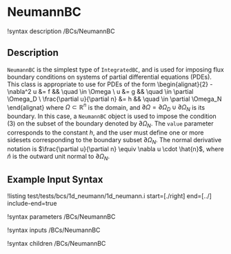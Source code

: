 
# NeumannBC
!syntax description /BCs/NeumannBC

## Description
`NeumannBC` is the simplest type of `IntegratedBC`, and is used for
imposing flux boundary conditions on systems of partial differential
equations (PDEs). This class is appropriate to use for PDEs of the
form
\begin{alignat}{2}
  -\nabla^2 u &= f && \quad \in \Omega \\
  u &= g && \quad \in \partial \Omega_D \\
  \frac{\partial u}{\partial n} &= h && \quad \in \partial \Omega_N
\end{alignat}
where $\Omega \subset \mathbb{R}^n$ is the domain, and $\partial
\Omega = \partial \Omega_D \cup \partial \Omega_N$ is its boundary. In
this case, a `NeumannBC` object is used to impose the condition (3) on
the subset of the boundary denoted by $\partial \Omega_N$. The `value`
parameter corresponds to the constant $h$, and the user must define
one or more sidesets corresponding to the boundary subset $\partial
\Omega_N$.  The normal derivative notation is $\frac{\partial
u}{\partial n} \equiv \nabla u \cdot \hat{n}$, where $\hat{n}$ is the
outward unit normal to $\partial \Omega_N$.

## Example Input Syntax
!listing test/tests/bcs/1d_neumann/1d_neumann.i start=[./right] end=[../] include-end=true

!syntax parameters /BCs/NeumannBC

!syntax inputs /BCs/NeumannBC

!syntax children /BCs/NeumannBC
